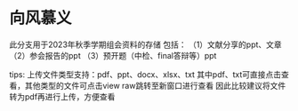 # 向风慕义
此分支用于2023年秋季学期组会资料的存储
包括：
（1）文献分享的ppt、文章
（2）参会报告的ppt
（3）预开题（中检、final答辩等）ppt


tips:
上传文件类型支持：pdf、ppt、docx、xlsx、txt
其中pdf、txt可直接点击查看，其他类型的文件可点击view raw跳转至新窗口进行查看
因此比较建议将文件转为pdf再进行上传，方便查看

